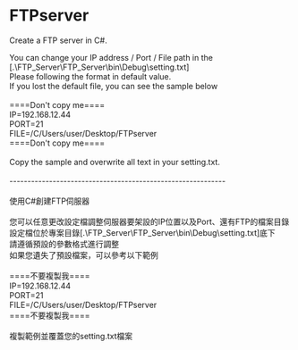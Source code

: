# FTPserver
Create a FTP server in C#.


You can change your IP address / Port / File path in the</br>
[.\FTP_Server\FTP_Server\bin\Debug\setting.txt]</br>
Please following the format in default value.</br>
If you lost the default file, you can see the sample below</br>
</br>
====Don't copy me====</br>
IP=192.168.12.44</br>
PORT=21</br>
FILE=/C/Users/user/Desktop/FTPserver</br>
====Don't copy me====</br>
</br>
Copy the sample and overwrite all text in your setting.txt.</br>
</br>
------------------------------------------------------------</br>
</br>
使用C#創建FTP伺服器</br>
</br>
您可以任意更改設定檔調整伺服器要架設的IP位置以及Port、還有FTP的檔案目錄</br>
設定檔位於專案目錄[.\FTP_Server\FTP_Server\bin\Debug\setting.txt]底下</br>
請遵循預設的參數格式進行調整</br>
如果您遺失了預設檔案，可以參考以下範例</br>
</br>
====不要複製我====</br>
IP=192.168.12.44</br>
PORT=21</br>
FILE=/C/Users/user/Desktop/FTPserver</br>
====不要複製我====</br>
</br>
複製範例並覆蓋您的setting.txt檔案</br>
